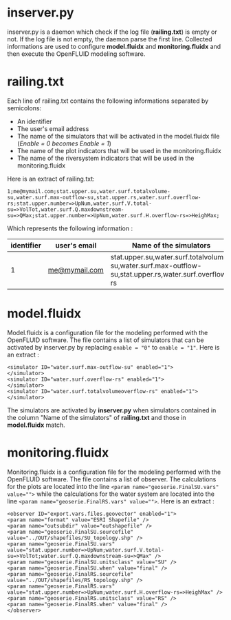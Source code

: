 inserver.py
===============

inserver.py is a daemon which check if the log file (**railing.txt**) is empty or not.
If the log file is not empty, the daemon parse the first line. 
Collected informations are used to configure **model.fluidx** and **monitoring.fluidx** and then execute the OpenFLUID modeling software.

railing.txt
===============

Each line of railing.txt contains the following informations separated by semicolons:
- An identifier
- The user's email address
- The name of the simulators that will be activated in the model.fluidx file (*Enable = 0 becomes Enable = 1*)
- The name of the plot indicators that will be used in the monitoring.fluidx
- The name of the riversystem indicators that will be used in the monitoring.fluidx

Here is an extract of railing.txt:
```
1;me@mymail.com;stat.upper.su,water.surf.totalvolume-su,water.surf.max-outflow-su,stat.upper.rs,water.surf.overflow-rs;stat.upper.number=>UpNum,water.surf.V.total-su=>VolTot,water.surf.Q.maxdownstream-su=>QMax;stat.upper.number=>UpNum,water.surf.H.overflow-rs=>HeighMax;
```

Which represents the following information : 

| identifier | user's email  | Name of the simulators                                                                                 | plot indicators                                                                            | riversystem indicators                                      |
|------------|---------------|--------------------------------------------------------------------------------------------------------|--------------------------------------------------------------------------------------------|-------------------------------------------------------------|
| 1          | me@mymail.com | stat.upper.su,water.surf.totalvolume-su,water.surf.max-outflow-su,stat.upper.rs,water.surf.overflow-rs | stat.upper.number=>UpNum,water.surf.V.total-su=>VolTot,water.surf.Q.maxdownstream-su=>QMax | stat.upper.number=>UpNum,water.surf.H.overflow-rs=>HeighMax |

model.fluidx
===============

Model.fluidx is a configuration file for the modeling performed with the OpenFLUID software. The file contains a list of simulators that can be activated  by inserver.py by replacing `enable = "0"` to `enable = "1"`. Here is an extract : 
```
<simulator ID="water.surf.max-outflow-su" enabled="1">
</simulator>
<simulator ID="water.surf.overflow-rs" enabled="1">
</simulator>
<simulator ID="water.surf.totalvolumeoverflow-rs" enabled="1">
</simulator> 
```
The simulators are activated by **inserver.py** when simulators contained in the column "Name of the simulators" of **railing.txt** and those in **model.fluidx** match.

monitoring.fluidx
===============

Monitoring.fluidx is a configuration file for the modeling performed with the OpenFLUID software. 
The file contains a list of observer. The calculations for the plots are located into the line `<param name="geoserie.FinalSU.vars" value="">` while the calculations for the water system are located into the line `<param name="geoserie.FinalRS.vars" value="">`.
Here is an extract : 
```
<observer ID="export.vars.files.geovector" enabled="1">
<param name="format" value="ESRI Shapefile" />
<param name="outsubdir" value="outshapefile" />
<param name="geoserie.FinalSU.sourcefile" value="../OUT/shapefiles/SU_topology.shp" />
<param name="geoserie.FinalSU.vars" value="stat.upper.number=>UpNum;water.surf.V.total-su=>VolTot;water.surf.Q.maxdownstream-su=>QMax" />
<param name="geoserie.FinalSU.unitsclass" value="SU" />
<param name="geoserie.FinalSU.when" value="final" />
<param name="geoserie.FinalRS.sourcefile" value="../OUT/shapefiles/RS_topology.shp" />
<param name="geoserie.FinalRS.vars" value="stat.upper.number=>UpNum;water.surf.H.overflow-rs=>HeighMax" />
<param name="geoserie.FinalRS.unitsclass" value="RS" />
<param name="geoserie.FinalRS.when" value="final" />
</observer>
```
